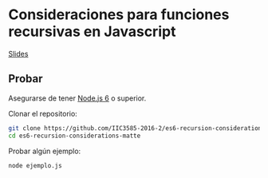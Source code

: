 # Consideraciones para funciones recursivas en Javascript

[Slides](./slides.pdf)

## Probar

Asegurarse de tener [Node.js 6](https://nodejs.org) o superior.

Clonar el repositorio:

```sh
git clone https://github.com/IIC3585-2016-2/es6-recursion-considerations-matte.git
cd es6-recursion-considerations-matte
```

Probar algún ejemplo:

```sh
node ejemplo.js
```
